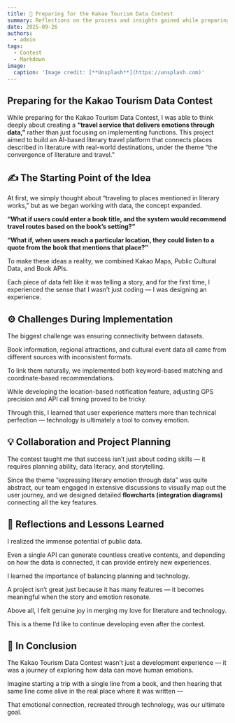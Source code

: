 ```yaml
---
title: 🧠 Preparing for the Kakao Tourism Data Contest
summary: Reflections on the process and insights gained while preparing for and participating in the Kakao Tourism Data Contest
date: 2025-09-26
authors:
  - admin
tags:
  - Contest
  - Markdown
image:
  caption: 'Image credit: [**Unsplash**](https://unsplash.com)'
---
```



## Preparing for the Kakao Tourism Data Contest

While preparing for the Kakao Tourism Data Contest, I was able to think deeply about creating a **“travel service that delivers emotions through data,”** rather than just focusing on implementing functions.
This project aimed to build an AI-based literary travel platform that connects places described in literature with real-world destinations, under the theme “the convergence of literature and travel.”

## ✍️ The Starting Point of the Idea
At first, we simply thought about “traveling to places mentioned in literary works,” but as we began working with data, the concept expanded.

**“What if users could enter a book title, and the system would recommend travel routes based on the book’s setting?”**

**“What if, when users reach a particular location, they could listen to a quote from the book that mentions that place?”**

To make these ideas a reality, we combined Kakao Maps, Public Cultural Data, and Book APIs.

Each piece of data felt like it was telling a story, and for the first time, I experienced the sense that I wasn’t just coding — I was designing an experience.

## ⚙️ Challenges During Implementation
The biggest challenge was ensuring connectivity between datasets.

Book information, regional attractions, and cultural event data all came from different sources with inconsistent formats.

To link them naturally, we implemented both keyword-based matching and coordinate-based recommendations.

While developing the location-based notification feature, adjusting GPS precision and API call timing proved to be tricky.

Through this, I learned that user experience matters more than technical perfection — technology is ultimately a tool to convey emotion.


## 💡 Collaboration and Project Planning

The contest taught me that success isn’t just about coding skills — it requires planning ability, data literacy, and storytelling.

Since the theme “expressing literary emotion through data” was quite abstract, our team engaged in extensive discussions to visually map out the user journey, and we designed detailed **flowcharts (integration diagrams)** connecting all the key features.


## 🌿 Reflections and Lessons Learned

I realized the immense potential of public data.

Even a single API can generate countless creative contents, and depending on how the data is connected, it can provide entirely new experiences.

I learned the importance of balancing planning and technology.

A project isn’t great just because it has many features — it becomes meaningful when the story and emotion resonate.

Above all, I felt genuine joy in merging my love for literature and technology.

This is a theme I’d like to continue developing even after the contest.

## 🚀 In Conclusion

The Kakao Tourism Data Contest wasn’t just a development experience — it was a journey of exploring how data can move human emotions.

Imagine starting a trip with a single line from a book, and then hearing that same line come alive in the real place where it was written —

That emotional connection, recreated through technology, was our ultimate goal.
